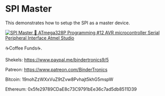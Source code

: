# **SPI Master**
 
This demonstrates how to setup the SPI as a master device.

[![SPI Master 🔴 ATmega328P Programming #12 AVR microcontroller Serial Peripheral Interface Atmel Studio](https://img.youtube.com/vi/d05s7SXvd2M/0.jpg)](https://www.youtube.com/watch?v=d05s7SXvd2M "SPI Master 🔴 ATmega328P Programming #12 AVR microcontroller Serial Peripheral Interface Atmel Studio")

☕Coffee Funds☕.

Shekels: 
https://www.paypal.me/bindertronics9/5

Patreon:
https://www.patreon.com/BinderTronics

Bitcoin: 
19nohZzWXxVuZ9tZvw8Pvhajt5khG5mspW

Ethereum: 
0x5fe29789CDaE8c73C9791bEe36c7ad5db8511D39
